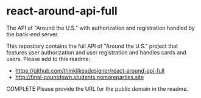 # react-around-api-full
The API of "Around the U.S." with authorization and registration handled by the back-end server.

This repository contains the full API of "Around the U.S." project that features user authorization and user registration and handles cards and users. Please add to this readme:
* https://github.com/thinklikeadesigner/react-around-api-full
* http://final-countdown.students.nomoreparties.site


COMPLETE Please provide the URL for the public domain in the readme.
